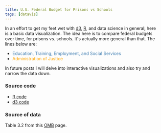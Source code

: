 ```yaml
---
title: U.S. Federal Budget for Prisons vs Schools
tags: [datavis]
---
```

<style>
.line {
  fill: none;
  stroke-width: 1.5px;
}
.education {
  stroke: steelblue;
  color: steelblue;
}
.justice {
  stroke: orange;
  color: orange;
}
</style>

In an effort to get my feet wet with [d3](https://d3js.org), [R](https://www.r-project.org), and data science in general, here is a basic data visualization. The idea here is to compare federal budgets over time, for prisons vs. schools. It's actually more general than that. The lines below are:

* <span class="education">Education, Training, Employment, and Social Services</span>
* <span class="justice">Administration of Justice</span>

In future posts I will delve into interactive visualizations and also try and narrow the data down.

<div id="datavis"></div>

### Source code

* [R code](https://github.com/brockfanning/brockfanning.github.io/blob/master/r/federal-outlays-by-function-and-subfunction.r)
* [d3 code](https://github.com/brockfanning/brockfanning.github.io/blob/master/_posts/2016-08-21-federal-funding-education-vs-justice.md)

### Source of data

Table 3.2 from this [OMB](https://www.whitehouse.gov/omb/budget/Historicals) page.

<script src="http://d3js.org/d3.v4.min.js"></script>
<script>
var margin = {top: 20, right: 20, bottom: 30, left: 70},
    width = 740 - margin.left - margin.right,
    height = 500 - margin.top - margin.bottom;

var parseTime = d3.timeParse("%Y");

var x = d3.scaleTime().range([0, width]);
var y = d3.scaleLinear().range([height, 0]);

var education = d3.line()
    .x(function(d) { return x(d.year); })
    .y(function(d) { return y(d.education); });

var justice = d3.line()
    .x(function(d) { return x(d.year); })
    .y(function(d) { return y(d.justice); });

var svg = d3.select("#datavis").append("svg")
    .attr("width", width + margin.left + margin.right)
    .attr("height", height + margin.top + margin.bottom)
    .append("g")
    .attr("transform", "translate(" + margin.left + "," + margin.top + ")");

d3.json("/data/federal-outlays-educations-vs-justice.json", function(error, data) {

    if (error) throw error;

    data.forEach(function(d) {
        d.year = parseTime(d.year);
    });

    x.domain(d3.extent(data, function(d) { return d.year; }));
    y.domain([0, d3.max(data, function(d) { return d.education; })]);

    svg.append("path")
        .data([data])
        .attr("class", "line education")
        .attr("d", education);
    svg.append("path")
        .data([data])
        .attr("class", "line justice")
        .attr("d", justice);
    svg.append("g")
        .attr("transform", "translate(0," + height + ")")
        .call(d3.axisBottom(x));
    svg.append("g")
        .call(d3.axisLeft(y));
    svg.append("text")
        .attr("transform", "rotate(-90)")
        .attr("y", 0 - margin.left)
        .attr("x", 0 - (height / 2))
        .attr("dy", "1em")
        .style("text-anchor", "middle")
        .text("Millions of dollars");
});
</script>